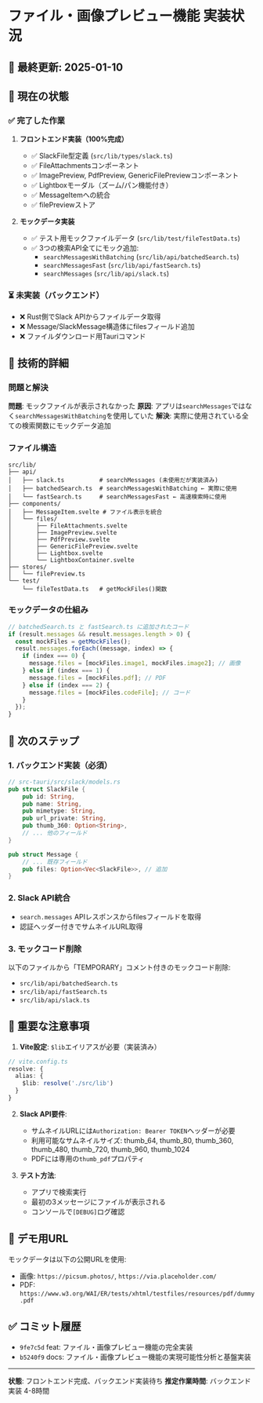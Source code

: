 # ファイル・画像プレビュー機能 実装状況

## 📅 最終更新: 2025-01-10

## 🎯 現在の状態

### ✅ 完了した作業
1. **フロントエンド実装（100%完成）**
   - ✅ SlackFile型定義 (`src/lib/types/slack.ts`)
   - ✅ FileAttachmentsコンポーネント
   - ✅ ImagePreview, PdfPreview, GenericFilePreviewコンポーネント
   - ✅ Lightboxモーダル（ズーム/パン機能付き）
   - ✅ MessageItemへの統合
   - ✅ filePreviewストア

2. **モックデータ実装**
   - ✅ テスト用モックファイルデータ (`src/lib/test/fileTestData.ts`)
   - ✅ 3つの検索API全てにモック追加:
     - `searchMessagesWithBatching` (`src/lib/api/batchedSearch.ts`)
     - `searchMessagesFast` (`src/lib/api/fastSearch.ts`)
     - `searchMessages` (`src/lib/api/slack.ts`)

### ⏳ 未実装（バックエンド）
- ❌ Rust側でSlack APIからファイルデータ取得
- ❌ Message/SlackMessage構造体にfilesフィールド追加
- ❌ ファイルダウンロード用Tauriコマンド

## 🔧 技術的詳細

### 問題と解決
**問題**: モックファイルが表示されなかった
**原因**: アプリは`searchMessages`ではなく`searchMessagesWithBatching`を使用していた
**解決**: 実際に使用されている全ての検索関数にモックデータ追加

### ファイル構造
```
src/lib/
├── api/
│   ├── slack.ts          # searchMessages (未使用だが実装済み)
│   ├── batchedSearch.ts  # searchMessagesWithBatching ← 実際に使用
│   └── fastSearch.ts     # searchMessagesFast ← 高速検索時に使用
├── components/
│   ├── MessageItem.svelte # ファイル表示を統合
│   └── files/
│       ├── FileAttachments.svelte
│       ├── ImagePreview.svelte
│       ├── PdfPreview.svelte
│       ├── GenericFilePreview.svelte
│       ├── Lightbox.svelte
│       └── LightboxContainer.svelte
├── stores/
│   └── filePreview.ts
└── test/
    └── fileTestData.ts   # getMockFiles()関数

```

### モックデータの仕組み
```typescript
// batchedSearch.ts と fastSearch.ts に追加されたコード
if (result.messages && result.messages.length > 0) {
  const mockFiles = getMockFiles();
  result.messages.forEach((message, index) => {
    if (index === 0) {
      message.files = [mockFiles.image1, mockFiles.image2]; // 画像
    } else if (index === 1) {
      message.files = [mockFiles.pdf]; // PDF
    } else if (index === 2) {
      message.files = [mockFiles.codeFile]; // コード
    }
  });
}
```

## 🚀 次のステップ

### 1. バックエンド実装（必須）
```rust
// src-tauri/src/slack/models.rs
pub struct SlackFile {
    pub id: String,
    pub name: String,
    pub mimetype: String,
    pub url_private: String,
    pub thumb_360: Option<String>,
    // ... 他のフィールド
}

pub struct Message {
    // ... 既存フィールド
    pub files: Option<Vec<SlackFile>>, // 追加
}
```

### 2. Slack API統合
- `search.messages` APIレスポンスからfilesフィールドを取得
- 認証ヘッダー付きでサムネイルURL取得

### 3. モックコード削除
以下のファイルから「TEMPORARY」コメント付きのモックコード削除:
- `src/lib/api/batchedSearch.ts`
- `src/lib/api/fastSearch.ts`
- `src/lib/api/slack.ts`

## 📝 重要な注意事項

1. **Vite設定**: `$lib`エイリアスが必要（実装済み）
```typescript
// vite.config.ts
resolve: {
  alias: {
    $lib: resolve('./src/lib')
  }
}
```

2. **Slack API要件**:
   - サムネイルURLには`Authorization: Bearer TOKEN`ヘッダーが必要
   - 利用可能なサムネイルサイズ: thumb_64, thumb_80, thumb_360, thumb_480, thumb_720, thumb_960, thumb_1024
   - PDFには専用の`thumb_pdf`プロパティ

3. **テスト方法**:
   - アプリで検索実行
   - 最初の3メッセージにファイルが表示される
   - コンソールで`[DEBUG]`ログ確認

## 🎨 デモ用URL
モックデータは以下の公開URLを使用:
- 画像: `https://picsum.photos/`, `https://via.placeholder.com/`
- PDF: `https://www.w3.org/WAI/ER/tests/xhtml/testfiles/resources/pdf/dummy.pdf`

## ✅ コミット履歴
- `9fe7c5d` feat: ファイル・画像プレビュー機能の完全実装
- `b5240f9` docs: ファイル・画像プレビュー機能の実現可能性分析と基盤実装

---

**状態**: フロントエンド完成、バックエンド実装待ち
**推定作業時間**: バックエンド実装 4-8時間
